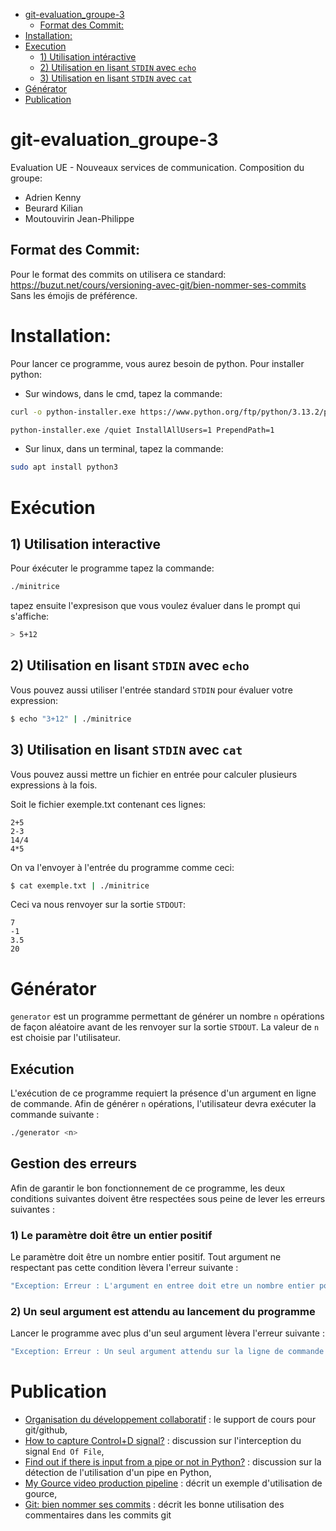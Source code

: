 - [git-evaluation\_groupe-3](#git-evaluation_groupe-3)
  - [Format des Commit:](#format-des-commit)
- [Installation:](#installation)
- [Execution](#execution)
  - [1) Utilisation intéractive](#1-utilisation-intéractive)
  - [2) Utilisation en lisant `STDIN` avec `echo`](#2-utilisation-en-lisant-stdin-avec-echo)
  - [3) Utilisation en lisant `STDIN` avec `cat`](#3-utilisation-en-lisant-stdin-avec-cat)
- [Générator](#générator)
- [Publication](#publication)


# git-evaluation_groupe-3
Evaluation UE - Nouveaux services de communication.
Composition du groupe: 
  - Adrien Kenny
  - Beurard Kilian
  - Moutouvirin Jean-Philippe 

## Format des Commit:
  Pour le format des commits on utilisera ce standard: https://buzut.net/cours/versioning-avec-git/bien-nommer-ses-commits
  Sans les émojis de préférence.

# Installation:
Pour lancer ce programme, vous aurez besoin de python.
Pour installer python:

- Sur windows, dans le cmd, tapez la commande:
```bash
curl -o python-installer.exe https://www.python.org/ftp/python/3.13.2/python-3.13.2-amd64.exe

python-installer.exe /quiet InstallAllUsers=1 PrependPath=1

```

- Sur linux, dans un terminal, tapez la commande:
```bash
sudo apt install python3
```

# Exécution
## 1) Utilisation interactive
Pour éxécuter le programme tapez la commande:
```bash
./minitrice
```
tapez ensuite l'expresison que vous voulez évaluer dans le prompt qui s'affiche:
```bash
> 5+12
```
## 2) Utilisation en lisant `STDIN` avec `echo`
Vous pouvez aussi utiliser l'entrée standard ```STDIN``` pour évaluer votre expression:
```bash
$ echo "3+12" | ./minitrice
```
## 3) Utilisation en lisant `STDIN` avec `cat`
Vous pouvez aussi mettre un fichier en entrée pour calculer plusieurs expressions à la fois.

Soit le fichier exemple.txt contenant ces lignes:
```
2+5
2-3
14/4
4*5
```

On va l'envoyer à l'entrée du programme comme ceci:

```bash
$ cat exemple.txt | ./minitrice
```
Ceci va nous renvoyer sur la sortie ```STDOUT```:
```
7
-1
3.5
20
```
# Générator

```generator``` est un programme permettant de générer un nombre ```n``` opérations de façon aléatoire avant de les renvoyer sur la sortie ```STDOUT```. La valeur de ```n``` est choisie par l'utilisateur.

## Exécution
L'exécution de ce programme requiert la présence d'un argument en ligne de commande. Afin de générer ```n``` opérations, l'utilisateur devra exécuter la commande suivante :

```bash
./generator <n>
```

## Gestion des erreurs
Afin de garantir le bon fonctionnement de ce programme, les deux conditions suivantes doivent être respectées sous peine de lever les erreurs suivantes :

### 1) Le paramètre doit être un entier positif
Le paramètre doit être un nombre entier positif. Tout argument ne respectant pas cette condition lèvera l'erreur suivante :

```bash
"Exception: Erreur : L'argument en entree doit etre un nombre entier positif"
```

### 2) Un seul argument est attendu au lancement du programme
Lancer le programme avec plus d'un seul argument lèvera l'erreur suivante :

```bash
"Exception: Erreur : Un seul argument attendu sur la ligne de commande !"
```

# Publication
- [Organisation du développement collaboratif](https://slides.com/frozar/git) : le support de cours pour git/github,
- [How to capture Control+D signal?](https://stackoverflow.com/questions/1516122/how-to-capture-controld-signal) : discussion sur l'interception du signal `End Of File`,
- [Find out if there is input from a pipe or not in Python?](https://stackoverflow.com/questions/33871836/find-out-if-there-is-input-from-a-pipe-or-not-in-python) : discussion sur la détection de l'utilisation d'un pipe en Python,
- [My Gource video production pipeline](https://dev.to/voieducode/my-gource-video-production-pipeline-5eb0) : décrit un exemple d'utilisation de gource,
- [Git: bien nommer ses commits](https://buzut.net/cours/versioning-avec-git/bien-nommer-ses-commits) : décrit les bonne utilisation des commentaires dans les commits git
